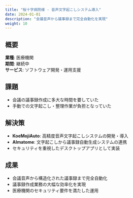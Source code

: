 ```yaml
---
title: "桜十字病院様 - 音声文字起こしシステム導入"
date: 2024-01-01
description: "会議音声から議事録まで完全自動化を実現"
weight: 10
---
```


## 概要

**業種**: 医療機関  
**期間**: 継続中  
**サービス**: ソフトウェア開発・運用支援

## 課題

- 会議の議事録作成に多大な時間を要していた
- 手動での文字起こし・整理作業が負担となっていた

## 解決策

- **KoeMojiAuto**: 高精度音声文字起こしシステムの開発・導入
- **AImatome**: 文字起こしから議事録自動生成システムの連携
- セキュリティを重視したデスクトップアプリとして実装

## 成果

- 会議音声から構造化された議事録まで完全自動化
- 議事録作成業務の大幅な効率化を実現
- 医療機関のセキュリティ要件を満たした運用